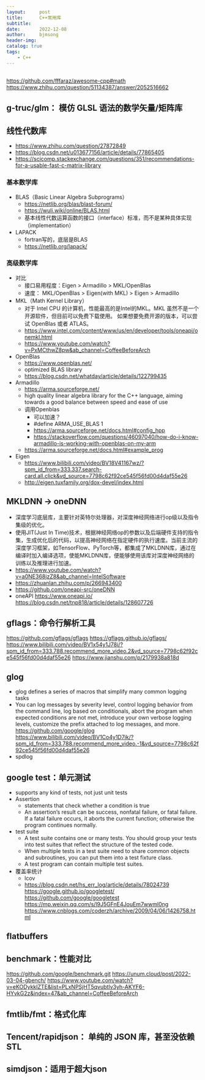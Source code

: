 ```yaml
---
layout:     post
title:      C++常用库
subtitle:   
date:       2022-12-08
author:     bjmsong
header-img: 
catalog: true
tags:
    - C++
---
```

##
https://github.com/fffaraz/awesome-cpp#math
https://www.zhihu.com/question/51134387/answer/2052516662

## g-truc/glm： 模仿 GLSL 语法的数学矢量/矩阵库

## 线性代数库
- https://www.zhihu.com/question/27872849
- https://blog.csdn.net/u013677156/article/details/77865405
- https://scicomp.stackexchange.com/questions/351/recommendations-for-a-usable-fast-c-matrix-library
### 基本数学库
- BLAS（Basic Linear Algebra Subprograms）
    - https://netlib.org/blas/blast-forum/
    - https://wuli.wiki/online/BLAS.html
    - 基本线性代数运算函数的接口（interface）标准，而不是某种具体实现（implementation）
- LAPACK
    - fortran写的，底层是BLAS
    - https://netlib.org/lapack/

### 高级数学库
- 对比
    - 接口易用程度：Eigen > Armadillo > MKL/OpenBlas
    - 速度： MKL/OpenBlas > Eigen(with MKL) > Eigen > Armadillo
- MKL（Math Kernel Library）
    - 对于 Intel CPU 的计算机，性能最高的是Intel的MKL。MKL 虽然不是一个开源软件，但目前可以免费下载使用。 如果想要免费开源的版本，可以尝试 OpenBlas 或者 ATLAS。
    - https://www.intel.com/content/www/us/en/developer/tools/oneapi/onemkl.html
    - https://www.youtube.com/watch?v=PxMCthwZ8pw&ab_channel=CoffeeBeforeArch
- OpenBlas
    - https://www.openblas.net/
    - optimized BLAS library
    - https://blog.csdn.net/whatday/article/details/122799435
- Armadillo
    - https://arma.sourceforge.net/
    - high quality linear algebra library for the C++ language, aiming towards a good balance between speed and ease of use
    - 调用Openblas
        - 可以加速？
        - #define ARMA_USE_BLAS 1
        - https://arma.sourceforge.net/docs.html#config_hpp
        - https://stackoverflow.com/questions/46097040/how-do-i-know-armadillo-is-working-with-openblas-on-my-arm
    - https://arma.sourceforge.net/docs.html#example_prog
- Eigen
    - https://www.bilibili.com/video/BV18V41167wz/?spm_id_from=333.337.search-card.all.click&vd_source=7798c62f92ce545f56fd00d4daf55e26
    - http://eigen.tuxfamily.org/dox-devel/index.html

## MKLDNN -> oneDNN
- 深度学习底层库，主要针对英特尔处理器，对深度神经网络进行op级以及指令集级的优化。
- 使用JIT(Just In Time)技术，根据神经网络op的参数以及后端硬件支持的指令集，生成优化后的代码，以提高神经网络在指定硬件的执行速度。当前主流的深度学习框架，如TensorFlow、PyTorch等，都集成了MKLDNN库，通过在编译时加入编译选项，使能MKLDNN库，便能够使用该库对深度神经网络的训练以及推理进行加速。
- https://www.youtube.com/watch?v=a0NE368jzZ8&ab_channel=IntelSoftware
- https://zhuanlan.zhihu.com/p/266943400
- https://github.com/oneapi-src/oneDNN
- oneAPI
https://www.oneapi.io/
https://blog.csdn.net/tnp818/article/details/128607726 


## gflags：命令行解析工具
https://github.com/gflags/gflags
https://gflags.github.io/gflags/
https://www.bilibili.com/video/BV1x54y1J78i/?spm_id_from=333.788.recommend_more_video.2&vd_source=7798c62f92ce545f56fd00d4daf55e26
https://www.jianshu.com/p/2179938a818d

## glog
- glog defines a series of macros that simplify many common logging tasks
- You can log messages by severity level, control logging behavior from the command line, log based on conditionals, abort the program when expected conditions are not met, introduce your own verbose logging levels, customize the prefix attached to log messages, and more.
https://github.com/google/glog
https://www.bilibili.com/video/BV1Co4y1D7ik/?spm_id_from=333.788.recommend_more_video.-1&vd_source=7798c62f92ce545f56fd00d4daf55e26
- spdlog

## google test：单元测试
- supports any kind of tests, not just unit tests
- Assertion
    - statements that check whether a condition is true
    - An assertion’s result can be success, nonfatal failure, or fatal failure. If a fatal failure occurs, it aborts the current function; otherwise the program continues normally.
- test suite
    - A test suite contains one or many tests. You should group your tests into test suites that reflect the structure of the tested code.
    - When multiple tests in a test suite need to share common objects and subroutines, you can put them into a test fixture class.
    - A test program can contain multiple test suites.
- 覆盖率统计
    - lcov
    - https://blog.csdn.net/hs_err_log/article/details/78024739
https://google.github.io/googletest/
https://github.com/google/googletest
https://mp.weixin.qq.com/s/l9J5GFnE4JouEm7wwml0ng
https://www.cnblogs.com/coderzh/archive/2009/04/06/1426758.html

## flatbuffers


## benchmark：性能对比
https://github.com/google/benchmark.git
https://unum.cloud/post/2022-03-04-gbench/
https://www.youtube.com/watch?v=eKODykkIZTE&list=PLxNPSjHT5qvubtIv3yh-AKYF6-HYvkG2z&index=47&ab_channel=CoffeeBeforeArch

## fmtlib/fmt：格式化库

## Tencent/rapidjson： 单纯的 JSON 库，甚至没依赖 STL

## simdjson：适用于超大json
